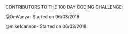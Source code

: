 CONTRIBUTORS TO THE 100 DAY CODING CHALLENGE:

@OmVanya- Started on 06/03/2018

@mike1cannon- Started on 06/03/2018
